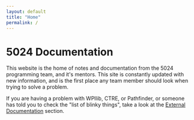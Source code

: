 ```yaml
---
layout: default
title: "Home"
permalink: /
---
```


# 5024 Documentation

This website is the home of notes and documentation from the 5024 programming team, and it's mentors. This site is constantly updated with new information, and is the first place any team member should look when trying to solve a problem.

If you are having a problem with WPIlib, CTRE, or Pathfinder, or someone has told you to check the "list of blinky things", take a look at the [External Documentation](/webdocs/docs/external) section.

